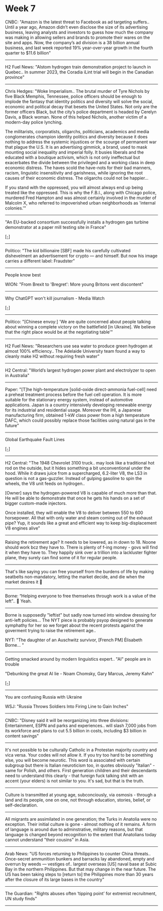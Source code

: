 # Week 7


CNBC: "Amazon is the latest threat to Facebook as ad targeting
suffers.. Until a year ago, Amazon didn’t even disclose the size of
its advertising business, leaving analysts and investors to guess how
much the company was making in allowing sellers and brands to promote
their wares on the site and apps. Now, the company’s ad division is a
38 billion annual business, and last week reported 19% year-over-year
growth in the fourth quarter to $11.6 billion"

---

H2 Fuel News: "Alstom hydrogen train demonstration project to launch
in Quebec.. In summer 2023, the Coradia iLint trial will begin in the
Canadian province"

---

Chris Hedges: "Woke Imperialism.. The brutal murder of Tyre Nichols by
five Black Memphis, Tennessee, police officers should be enough to
implode the fantasy that identity politics and diversity will solve
the social, economic and political decay that besets the United
States. Not only are the former officers Black, but the city’s police
department is headed by Cerelyn Davis, a Black woman. None of this
helped Nichols, another victim of a modern-day police lynching.  ​

The militarists, corporatists, oligarchs, politicians, academics and
media conglomerates champion identity politics and diversity because
it does nothing to address the systemic injustices or the scourge of
permanent war that plague the U.S. It is an advertising gimmick, a
brand, used to mask mounting social inequality and imperial folly. It
busies liberals and the educated with a boutique activism, which is
not only ineffectual but exacerbates the divide between the privileged
and a working class in deep economic distress. The haves scold the
have-nots for their bad manners, racism, linguistic insensitivity and
garishness, while ignoring the root causes of their economic
distress. The oligarchs could not be happier...

If you stand with the oppressed, you will almost always end up being
treated like the oppressed. This is why the F.B.I., along with Chicago
police, murdered Fred Hampton and was almost certainly involved in the
murder of Malcolm X, who referred to impoverished urban neighborhoods
as 'internal colonies.'"

---

"An EU-backed consortium successfully installs a hydrogen gas turbine
demonstrator at a paper mill testing site in France"

[[-]](https://cordis.europa.eu/article/id/442831-advancing-the-hydrogen-way-to-renewable-electricity-supply)

---

Politico: "The kid billionaire [SBF] made his carefully cultivated
dishevelment an advertisement for crypto — and himself. But now his
image carries a different label: Fraudster"

---

People know best

WION: "From Brexit to 'Bregret': More young Britons vent discontent"

---

Why ChatGPT won't kill journalism - Media Watch

[[-]](https://youtu.be/--rFxctTLrg?t=549)

---

Politico: "[Chinese envoy:] 'We are quite concerned about people
talking about winning a complete victory on the battlefield [in
Ukraine]. We believe that the right place would be at the negotiating
table'"

---

H2 Fuel News: "Researchers use sea water to produce green hydrogen at
almost 100% efficiency.. The Adelaide University team found a way to
cleanly make H2 without requiring fresh water"

---

H2 Central: "World’s largest hydrogen power plant and electrolyzer to
open in Australia"

---

Paper: "[T]he high-temperature [solid-oxide direct-ammonia fuel-cell]
need a preheat treatment process before the fuel cell operation. It is
more suitable for the stationary energy system, instead of automotive
applications. Japan is a country intensively developing renewable
energy for its industrial and residential usage. Moreover the IHI, a
Japanese manufacturing firm, obtained 1-kW class power from a high
temperature DAFC, which could possibly replace those facilities using
natural gas in the future"

---

Global Earthquake Fault Lines

[[-]](2019/05/natdisaster.html#equakes)

---

H2 Central: "The 1948 Chevrolet 3100 truck.. may look like a
traditional hot rod on the outside, but it hides something a bit
unconventional under the hood. While it draws juice from a
supercharged, 6.2-liter V8, the LS3 in question is not a
gas-guzzler. Instead of gulping gasoline to spin the wheels, the V8
unit feeds on hydrogen..

[Owner] says the hydrogen-powered V8 is capable of much more than
that. He will be able to demonstrate that once he gets his hands on a
set of bigger custom-made injectors.

Once installed, they will enable the V8 to deliver between 550 to 600
horsepower. All that with only water and steam coming out of the
exhaust pipe? Yup, it sounds like a great and efficient way to
keep big-displacement V8 engines alive"

---

Raising the retirement age? It needs to be lowered, as in down to 18. 
Noone should work bcz they have to. There is plenty of f-ing money -
govs will find it when they have to. They happily sink over a trillion
into a lackluster fighter plane, they surely can find some of
it for regular people.

---

That's like saying you can free yourself from the burdens of life by
making seatbelts non-mandatory, letting the market decide, and die
when the market desires it 🤨

---

Borne: “Helping everyone to free themselves through work is a value of
the left”.. 🤣 Yeah.

---

Borne is supposedly "leftist" but sadly now turned into window
dressing for anti-left policies... The NYT piece is probably psyop
designed to generate symphathy for her so we forget about the recent
protests against the goverment trying to raise the retirement age..

NYT: "The daughter of an Auschwitz survivor, [French PM] Élisabeth
Borne... "

---

Getting smacked around by modern linguistics expert.. "AI" people are
in trouble

"Debunking the great AI lie - Noam Chomsky, Gary Marcus, Jeremy Kahn"

[[-]](https://youtu.be/PBdZi_JtV4c?t=169)

---

You are confusing Russia with Ukraine

WSJ: "Russia Throws Soldiers Into Firing Line to Gain Inches"

---

CNBC: "Disney said it will be reorganizing into three divisions:
Entertainment, ESPN and parks and experiences.. will slash 7,000 jobs
from its workforce and plans to cut 5.5 billion in costs, including $3
billion in content savings"

---

It's not possible to be culturally Catholic in a Protestan majority
country and vica versa. Your codes will not allow it. If you try too
hard to be something else, you will become neurotic. This word is
associated with certain subgroup but there is Italian neuroticism too,
in quotes obviously "Italian" - same for Polish, and others. First
generation children and their descendants need to understand this
clearly - that fureign fuck talking shit with an accent (your elders)
is not similar to you. It's sad, but that is the truth.

---

Culture is transmitted at young age, subconciously, via osmosis -
through a land and its people, one on one, not through education,
stories, belief, or self-declaration.

---

All migrants are assimilated in one generation; the Turks in Anatolia
were no exception. Their initial culture is gone - almost nothing of
it remains. A form of language is around due to adminstrative,
military reasons, but that language is changed beyond recognition to
the extent that Anatolians today cannot understand "their cousins" in
Asia. 

---

Arab News: "US forces returning to Philippines to counter China
threats..  Once-secret ammunition bunkers and barracks lay abandoned,
empty and overrun by weeds — vestiges of.. largest overseas [US] naval
base at Subic Bay in the northern Philippines.  But that may change in
the near future. The US has been taking steps to [return to] the
Philippines more than 30 years after the closure of its large bases in
the country"

---

The Guardian: "Rights abuses often ‘tipping point’ for extremist
recruitment, UN study finds"

---
